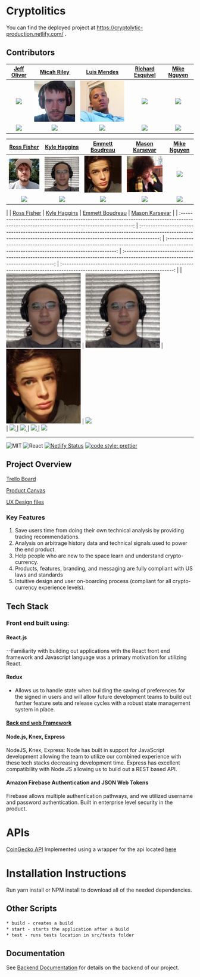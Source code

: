# 
# Cryptolitics

You can find the deployed project at https://cryptolytic-production.netlify.com/ .

## Contributors

|                                             [Jeff Oliver](https://github.com/codeOfTheFuture)                                              |                                              [Micah Riley](https://github.com/micahriley88)                                               |                                               [Luis Mendes](https://github.com/cvlopes88)                                               |                                          [Richard Esquivel](https://github.com/RichardEsquivel)                                          |                                         [Mike Nguyen](https://github.com/mpvn30)                                         |
| :-------------------------------------------------------------------------------------------------------------------------------------: | :--------------------------------------------------------------------------------------------------------------------------------------: | :---------------------------------------------------------------------------------------------------------------------------------------: | :----------------------------------------------------------------------------------------------------------------------------: | :-------------------------------------------------------------------------------------------------------------------------: |
|                   [<img src="https://avatars2.githubusercontent.com/u/37121502?s=460&v=4" width = "200" />](https://github.com/codeOfTheFuture)                    |                   [<img src="src/images/profile-team19/micah.png" width = "200" />](https://github.com/micahriley88)                    |                     [<img src="src/images/profile-team19/luis.png" width = "200" />](https://avatars3.githubusercontent.com/u/52715507?s=460&v=4)                     |               [<img src="https://avatars2.githubusercontent.com/u/48419097?s=460&v=4" width = "200" />](https://github.com/RichardEsquivel)                |  [<img src="https://avatars1.githubusercontent.com/u/48769068?s=460&v=4" width = "200" />](https://github.com/mpvn30)   |
|                         [<img src="https://github.com/favicon.ico" width="15"> ](https://github.com/codeOfTheFuture)                         |                          [<img src="https://github.com/favicon.ico" width="15"> ](https://github.com/micahriley88)                          |                           [<img src="https://github.com/favicon.ico" width="15"> ](https://github.com/codeOfTheFuture)                           |                     [<img src="https://github.com/favicon.ico" width="15"> ](https://github.com/jbelgard)                      |                   [<img src="https://github.com/favicon.ico" width="15"> ](https://github.com/mpvn30)                   |



|                                             [Ross Fisher](https://github.com/ross-fisher)                                              |                                              [Kyle Haggins](https://github.com/KyleHaggin/)                                              |                                               [Emmett Boudreau](https://github.com/emmettgb)                                                  |                                         [Mason Karsevar](https://github.com/karsevar)                                          |                                         [Mike Nguyen](https://github.com/mpvn30)                                         |
| :-------------------------------------------------------------------------------------------------------------------------------------: | :--------------------------------------------------------------------------------------------------------------------------------------: | :---------------------------------------------------------------------------------------------------------------------------------------: | :----------------------------------------------------------------------------------------------------------------------------: | :-------------------------------------------------------------------------------------------------------------------------: |
|                   [<img src="src/images/profile-team19/ross.png" width = "200" />](https://github.com/ross-fisher)                     |                   [<img src="src/images/profile-team19/kyle.png" width = "200" />](https://github.com/KyleHaggin)                   |                     [<img src="src/images/profile-team19/emmett.png" width = "200" />](https://github.com/emmettgb)                     |                [<img src="src/images/profile-team19/mason.png" width = "200" />](https://github.com/karsevar)               |  [<img src="https://github.com/favicon.ico" width="15"> ](https://github.com/karsevar)                                              |
|                         [<img src="https://github.com/favicon.ico" width="15"> ](https://github.com/ross-fisher)                         |                          [<img src="https://github.com/favicon.ico" width="15"> ](https://github.com/KyleHaggin)                          |                           [<img src="https://github.com/favicon.ico" width="15"> ](https://github.com/emmettgb)                           |                     [<img src="https://github.com/favicon.ico" width="15"> ](https://github.com/karsevar)                      |                   [<img src="https://github.com/favicon.ico" width="15"> ](https://github.com/mpvn30)                   |
















|
|                                             [Ross Fisher](https://github.com/ross-fisher)             | [Kyle Haggins](https://github.com/KyleHaggin/)                                    |           [Emmett Boudreau](https://github.com/emmettgb)                                              |                                         [Mason Karsevar](https://github.com/karsevar)                                           |
| :----------------------------------------------------------------------------------------------------------------------------------------: | :--------------------------------------------------------------------------------------------------------------------------------------------------------------------: | :---------------------------------------------------------------------------------------------------------------------------------------: | :-------------------------------------------------------------------------------------------------------------------------------: | :-----------------------------------------------------------------------------------------------------------------------------: |
|                  [<img src="src/images/profile-team19/kyle.png" width = "200" />](https://github.com/ross-fisher)                   | [<img src="src/images/profile-team19/kyle.png" width = "200" />](https://github.com/KyleHaggin) |         [<img src="src/images/profile-team19/emmett.png" width = "200" />](https://github.com/emmettgb7)          |     [<img src="https://avatars3.githubusercontent.com/u/30188331?s=460&v=4" width = "200" />](https://github.com/karsevar)      
|                          [<img src="https://github.com/favicon.ico" width="15"> ](https://github.com/ross-fisher)                          |                                       [<img src="https://github.com/favicon.ico" width="15"> ](https://github.com/KyleHaggin)                                       |                          [<img src="https://github.com/favicon.ico" width="15"> ](https://github.com/emmettgb)                          |                      [<img src="https://github.com/favicon.ico" width="15"> ](https://github.com/karsevar)                                                                




---

![MIT](https://img.shields.io/packagist/l/doctrine/orm.svg)
![React](https://img.shields.io/badge/react-v16.12-blue.svg)
[![Netlify Status](https://api.netlify.com/api/v1/badges/b5c4db1c-b10d-42c3-b157-3746edd9e81d/deploy-status)](https://cryptolytic-production.netlify.com/)
[![code style: prettier](https://img.shields.io/badge/code_style-prettier-ff69b4.svg?style=flat-square)](https://github.com/prettier/prettier)

## Project Overview

[Trello Board](https://trello.com/b/aYIb0Xyi/labs-19-cryptolytic)

[Product Canvas](https://www.notion.so/e563b27ab8e94ce2a3f7b536fc365715?v=3781e3eb9e72447f9262ebacd1e21fa9)

[UX Design files](https://www.figma.com/file/M7U6cP1jLED6liHvhilPUQ/Labs17_Cryptolytic)



### Key Features

1. Save users time from doing their own technical analysis by providing trading recommendations.
2. Analysis on arbitrage history data and technical signals used to power the end product.
3. Help people who are new to the space learn and understand crypto-currency.
4. Products, features, branding, and messaging are fully compliant with US laws and standards
5. Intuitive design and user on-boarding process (compliant for all crypto-currency experience levels).

## Tech Stack

### Front end built using:

#### React.js

--Familiarity with building out applications with the React front end framework and Javascript language was a primary motivation for utilizing React.

#### Redux

- Allows us to handle state when building the saving of preferences for the signed in users and will allow future development teams to build out further feature sets and release cycles with a robust state management system in place.


#### [Back end web Framework](https://github.com/Lambda-School-Labs/cryptolytic-be)

#### Node.js, Knex, Express

NodeJS, Knex, Express: Node has built in support for JavaScript development allowing the team to utilize our combined experience with these tech stacks decreasing development time. Express has excellent compatibility with Node.JS allowing us to build out a REST based API.

#### Amazon Firebase Authentication and JSON Web Tokens
 Firebase allows multiple authentication pathways, and we utilized username and password authentication. Built in enterprise level security in the product.
# APIs
[CoinGecko API](https://www.coingecko.com/en/api) Implemented using a wrapper for the api located [here](https://github.com/miscavage/CoinGecko-API)

# Installation Instructions

Run yarn install or NPM install to download all of the needed dependencies.

## Other Scripts

    * build - creates a build
    * start - starts the application after a build
    * test - runs tests location in src/tests folder


## Documentation

See [Backend Documentation](*) for details on the backend of our project.